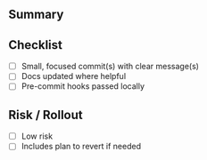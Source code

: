 ## Summary
<!-- What does this change and why? -->

## Checklist
- [ ] Small, focused commit(s) with clear message(s)
- [ ] Docs updated where helpful
- [ ] Pre-commit hooks passed locally

## Risk / Rollout
- [ ] Low risk
- [ ] Includes plan to revert if needed